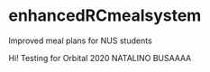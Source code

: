 # enhancedRCmealsystem
Improved meal plans for NUS students

Hi! Testing for Orbital 2020 NATALINO BUSAAAA
